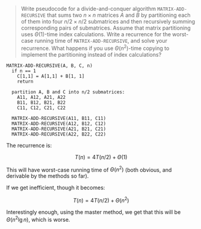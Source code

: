 > Write pseudocode for a divide-and-conquer algorithm `MATRIX-ADD-RECURSIVE`
> that sums two $n \times n$ matrices $A$ and $B$ by partitioning each of them
> into four $n/2 \times n/2$ submatrices and then recursively summing
> corresponding pairs of submatrices. Assume that matrix partitioning uses
> $\Theta(1)$-time index calculations. Write a recurrence for the worst-case
> running time of `MATRIX-ADD-RECURSIVE`, and solve your recurrence. What
> happens if you use $\Theta(n^2)$-time copying to implement the partitioning
> instead of index calculations?

    MATRIX-ADD-RECURSIVE(A, B, C, n)
      if n == 1
        C[1,1] = A[1,1] + B[1, 1]
        return

      partition A, B and C into n/2 submatrices:
        A11, A12, A21, A22
        B11, B12, B21, B22
        C11, C12, C21, C22

      MATRIX-ADD-RECURSIVE(A11, B11, C11)
      MATRIX-ADD-RECURSIVE(A12, B12, C12)
      MATRIX-ADD-RECURSIVE(A21, B21, C21)
      MATRIX-ADD-RECURSIVE(A22, B22, C22)

The recurrence is:

$$ T(n) = 4T(n/2) + \Theta(1) $$

This will have worst-case running time of $\Theta(n^2)$ (both obvious, and
derivable by the methods so far).

If we get inefficient, though it becomes:

$$ T(n) = 4T(n/2) + \Theta(n^2) $$

Interestingly enough, using the master method, we get that this will be
$\Theta(n^2 \lg n)$, which is worse.
